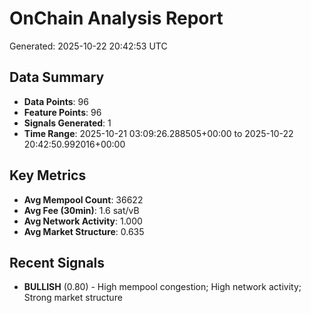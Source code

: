 # OnChain Analysis Report
Generated: 2025-10-22 20:42:53 UTC

## Data Summary
- **Data Points**: 96
- **Feature Points**: 96
- **Signals Generated**: 1
- **Time Range**: 2025-10-21 03:09:26.288505+00:00 to 2025-10-22 20:42:50.992016+00:00

## Key Metrics
- **Avg Mempool Count**: 36622
- **Avg Fee (30min)**: 1.6 sat/vB
- **Avg Network Activity**: 1.000
- **Avg Market Structure**: 0.635

## Recent Signals
- **BULLISH** (0.80) - High mempool congestion; High network activity; Strong market structure
